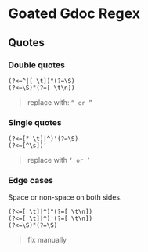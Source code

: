 # Goated Gdoc Regex

## Quotes

### Double quotes

```
(?<=^|[ \t])"(?=\S)
(?<=\S)"(?=[ \t\n])
```

> replace with: `“ or ”`

### Single quotes

```
(?<=[" \t]|^)'(?=\S)
(?<=[^\s])'
```

> replace with `‘ or ’`

### Edge cases 

Space or non-space on both sides.

```
(?<=[ \t]|^)"(?=[ \t\n])
(?<=[ \t]|^)'(?=[ \t\n])
(?<=\S)"(?=\S)
```

> fix manually
